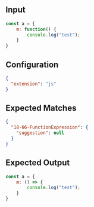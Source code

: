 
## Input
```javascript input
const a = {
    m: function() {
        console.log("test");
    }
}
```

## Configuration
```json configuration
{
  "extension": "js"
}
```

## Expected Matches
```json expected matches
{
  "18-66-FunctionExpression": {
    "suggestion": null
  }
}
```

## Expected Output
```javascript expected output
const a = {
    m: () => {
        console.log("test");
    }
}
```
